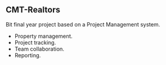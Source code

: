## CMT-Realtors

Bit final year project based on a Project Management system.

- Property management.
- Project tracking.
- Team collaboration.
- Reporting.
